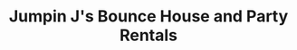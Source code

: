 ---
title: "Jumpin J's Bounce House and Party Rentals"
url: /alvin/jumpin-js-bounce-house-and-party-rentals/
shop: Partyzubehör
---